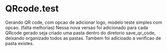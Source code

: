 # QRcode.test
 Gerando QR code, com opcao de adicionar logo, modelo teste simples com opcao. (falta melhorias)
 Nessa nova versao foi adicionado para cada QRcode gerado seja criado uma pasta dentro do diretorio save_qr_code, deixando organizado todos as pastas.
 Tambem foi adicioado a verificao de pasta existes.
